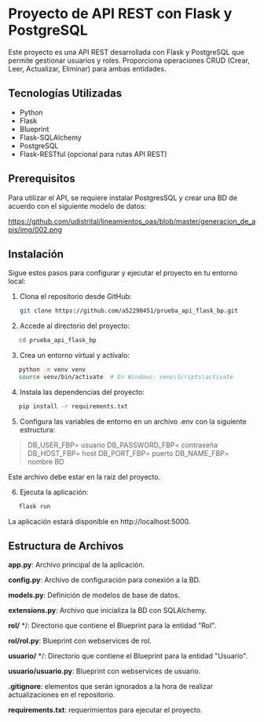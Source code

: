# Proyecto de API REST con Flask y PostgreSQL

Este proyecto es una API REST desarrollada con Flask y PostgreSQL que permite gestionar usuarios y roles. Proporciona operaciones CRUD (Crear, Leer, Actualizar, Eliminar) para ambas entidades.

## Tecnologías Utilizadas

- Python
- Flask
- Blueprint
- Flask-SQLAlchemy
- PostgreSQL
- Flask-RESTful (opcional para rutas API REST)

## Prerequisitos

Para utilizar el API, se requiere instalar PostgresSQL y crear una BD de acuerdo con el siguiente modelo de datos:

https://github.com/udistrital/lineamientos_oas/blob/master/generacion_de_apis/img/002.png

## Instalación

Sigue estos pasos para configurar y ejecutar el proyecto en tu entorno local:

1. Clona el repositorio desde GitHub:

   ```bash
   git clone https://github.com/a52290451/prueba_api_flask_bp.git
   ```

2. Accede al directorio del proyecto:

```bash
   cd prueba_api_flask_bp
```

3. Crea un entorno virtual y actívalo:

```bash
   python -m venv venv
   source venv/bin/activate  # En Windows: venv\Scripts\activate   
```

4. Instala las dependencias del proyecto:

```bash
   pip install -r requirements.txt  
```

5. Configura las variables de entorno en un archivo .env con la siguiente estructura:

> DB_USER_FBP= usuario
> DB_PASSWORD_FBP= contraseña
> DB_HOST_FBP= host
> DB_PORT_FBP= puerto
> DB_NAME_FBP= nombre BD

Este archivo debe estar en la raiz del proyecto.

6. Ejecuta la aplicación:

```bash
   flask run  
```

La aplicación estará disponible en http://localhost:5000.

## Estructura de Archivos

**app.py**: Archivo principal de la aplicación.

**config.py**: Archivo de configuración para conexión a la BD.

**models.py**: Definición de modelos de base de datos.

**extensions.py**: Archivo que inicializa la BD con SQLAlchemy.

**rol/** */: Directorio que contiene el Blueprint para la entidad "Rol".

**rol/rol.py**: Blueprint con webservices de rol.

**usuario/** */: Directorio que contiene el Blueprint para la entidad "Usuario".

**usuario/usuario.py**: Blueprint con webservices de usuario.

**.gitignore**: elementos que serán ignorados a la hora de realizar actualizaciones en el repositorio.

**requirements.txt**: requerimientos para ejecutar el proyecto.
